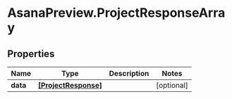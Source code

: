 # AsanaPreview.ProjectResponseArray

## Properties
Name | Type | Description | Notes
------------ | ------------- | ------------- | -------------
**data** | [**[ProjectResponse]**](ProjectResponse.md) |  | [optional] 
